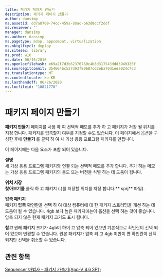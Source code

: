 ```yaml
---
title: 패키지 페이지 만들기
description: 패키지 페이지 만들기
author: dansimp
ms.assetid: dd7a8709-74cc-459a-88ac-b63d8dcf2ddf
ms.reviewer: ''
manager: dansimp
ms.author: dansimp
ms.pagetype: mdop, appcompat, virtualization
ms.mktglfcycl: deploy
ms.sitesec: library
ms.prod: w10
ms.date: 06/16/2016
ms.openlocfilehash: e69a2f7d3b62376769c4b3d317543ddd3949325f
ms.sourcegitcommit: 354664bc527d93f80687cd2eba70d1eea024c7c3
ms.translationtype: MT
ms.contentlocale: ko-KR
ms.lasthandoff: 06/26/2020
ms.locfileid: "10821778"
---
```

# 패키지 페이지 만들기


**패키지 만들기** 페이지를 사용 하 여 선택적 메모를 추가 하 고 패키지가 저장 될 위치를 지정 합니다. 패키지를 압축할지 여부를 지정할 수도 있습니다. 이 페이지에서 옵션을 구성한 후에 **만들기** 를 클릭 하 여 새 가상 응용 프로그램 패키지를 만듭니다.

이 페이지에는 다음 요소가 포함 되어 있습니다.

<a href="" id="comments"></a>**설명**  
새 가상 응용 프로그램 패키지와 연결 되는 선택적 메모를 추가 합니다. 추가 하는 메모는 가상 응용 프로그램 패키지의 용도 또는 버전을 식별 하는 데 도움이 됩니다.

<a href="" id="save-location"></a>**위치 저장**  
**찾아보기를** 클릭 하 고 패키지 (.)를 저장할 위치를 지정 합니다.** sprj** 파일).

<a href="" id="compress-package"></a>**압축 패키지**  
패키지 **압축** 확인란을 선택 하 여 대상 컴퓨터에 대 한 패키지 스트리밍을 개선 하는 데 도움이 될 수 있습니다. 4gb 보다 높은 패키지에는이 옵션을 선택 하는 것이 좋습니다. 압축 되지 않은 현재 패키지 크기도 표시 됩니다.

**참고**  원래 패키지 크기가 4gb이 하이 고 압축 되어 있으면 기본적으로 확인란이 선택 되어 있으며 변경할 수 없습니다. 원본 패키지가 압축 되 고 4gb 미만이 면 확인란이 선택 되지만 선택을 취소할 수 있습니다.

 

## 관련 항목


[Sequencer 마법사 - 패키지 가속기(App-V 4.6 SP1)](sequencer-wizard---package-accelerator--appv-46-sp1-.md)

 

 





